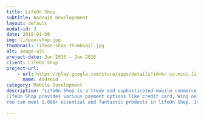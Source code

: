 ```yaml
---
title: LifeOn Shop
subtitle: Android Developement
layout: default
modal-id: 3
date: 2018-01-30
img: lifeon-shop.jpg
thumbnail: lifeon-shop-thumbnail.jpg
alt: image-alt
project-date: Jun 2016 – Jun 2016
client: LifeOn Shop
project-url: 
    - url: https://play.google.com/store/apps/details?id=kr.co.mcnc.lifeonshop
      name: Android
category: Mobile Development
description: "LifeOn Shop is a tredy and sophisticated mobile commerce service for Cambodian people. LifeOn Shop provides new concepts of online commerce such as group sales, time sales and social commerce. You can also buy famous products from developed countries in Cambodia. 
LifeOn Shop provides various payment options like credit card, Wing online payment, fund transfer through bank account and Wing account, and cash on delivery. 
You can meet 1,000+ essential and fantastic products in lifeOn Shop. Join us today!"

---
```

